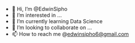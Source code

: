 - 👋 Hi, I’m @EdwinSipho
- 👀 I’m interested in ...
- 🌱 I’m currently learning Data Science
- 💞️ I’m looking to collaborate on ...
- 📫 How to reach me @edwinsipho6@gmail.com

<!---
EdwinSipho/EdwinSipho is a ✨ special ✨ repository because its `README.md` (this file) appears on your GitHub profile.
You can click the Preview link to take a look at your changes.
--->

